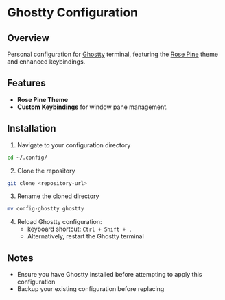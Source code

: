 # Ghostty Configuration

## Overview

Personal configuration for [Ghostty](https://ghostty.org) terminal, featuring the [Rose Pine](https://rosepinetheme.com) theme and enhanced keybindings.

## Features

- **Rose Pine Theme**
- **Custom Keybindings** for window pane management.

## Installation

1. Navigate to your configuration directory

```sh
cd ~/.config/
```

2. Clone the repository

```sh
git clone <repository-url>
```

3. Rename the cloned directory

```sh
mv config-ghostty ghostty
```

4. Reload Ghostty configuration:
    - keyboard shortcut: `Ctrl + Shift + ,`
    - Alternatively, restart the Ghostty terminal

## Notes

- Ensure you have Ghostty installed before attempting to apply this configuration
- Backup your existing configuration before replacing

